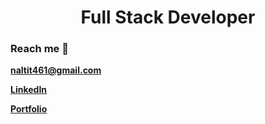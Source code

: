 <h1 align="center">Full Stack Developer</h1>

### Reach me 📧 
<b>naltit461@gmail.com</b>

<a href="https://www.linkedin.com/in/noah-altit/"><b>LinkedIn</b></a>

<a href="https://www.creativesocietystudios.com/"><b>Portfolio</b></a>
<!---
NoahAltit/NoahAltit is a ✨ special ✨ repository because its `README.md` (this file) appears on your GitHub profile.
You can click the Preview link to take a look at your changes.
--->
